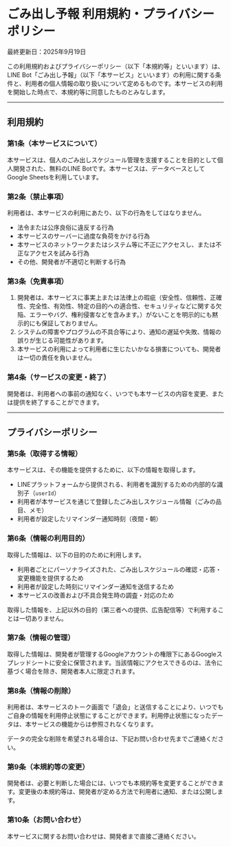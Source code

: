 # ごみ出し予報 利用規約・プライバシーポリシー

最終更新日：2025年9月19日

この利用規約およびプライバシーポリシー（以下「本規約等」といいます）は、LINE Bot「ごみ出し予報」（以下「本サービス」といいます）の利用に関する条件と、利用者の個人情報の取り扱いについて定めるものです。本サービスの利用を開始した時点で、本規約等に同意したものとみなします。

---

## 利用規約

### 第1条（本サービスについて）

本サービスは、個人のごみ出しスケジュール管理を支援することを目的として個人開発された、無料のLINE Botです。本サービスは、データベースとしてGoogle Sheetsを利用しています。

### 第2条（禁止事項）

利用者は、本サービスの利用にあたり、以下の行為をしてはなりません。

- 法令または公序良俗に違反する行為
- 本サービスのサーバーに過度な負荷をかける行為
- 本サービスのネットワークまたはシステム等に不正にアクセスし、または不正なアクセスを試みる行為
- その他、開発者が不適切と判断する行為

### 第3条（免責事項）

1. 開発者は、本サービスに事実上または法律上の瑕疵（安全性、信頼性、正確性、完全性、有効性、特定の目的への適合性、セキュリティなどに関する欠陥、エラーやバグ、権利侵害などを含みます。）がないことを明示的にも黙示的にも保証しておりません。
2. システムの障害やプログラムの不具合等により、通知の遅延や失敗、情報の誤りが生じる可能性があります。
3. 本サービスの利用によって利用者に生じたいかなる損害についても、開発者は一切の責任を負いません。

### 第4条（サービスの変更・終了）

開発者は、利用者への事前の通知なく、いつでも本サービスの内容を変更、または提供を終了することができます。

---

## プライバシーポリシー

### 第5条（取得する情報）

本サービスは、その機能を提供するために、以下の情報を取得します。

- LINEプラットフォームから提供される、利用者を識別するための内部的な識別子（`userId`）
- 利用者が本サービスを通じて登録したごみ出しスケジュール情報（ごみの品目、メモ）
- 利用者が設定したリマインダー通知時刻（夜間・朝）

### 第6条（情報の利用目的）

取得した情報は、以下の目的のために利用します。

- 利用者ごとにパーソナライズされた、ごみ出しスケジュールの確認・応答・変更機能を提供するため
- 利用者が設定した時刻にリマインダー通知を送信するため
- 本サービスの改善および不具合発生時の調査・対応のため

取得した情報を、上記以外の目的（第三者への提供、広告配信等）で利用することは一切ありません。

### 第7条（情報の管理）

取得した情報は、開発者が管理するGoogleアカウントの権限下にあるGoogleスプレッドシートに安全に保管されます。当該情報にアクセスできるのは、法令に基づく場合を除き、開発者本人に限定されます。

### 第8条（情報の削除）

利用者は、本サービスのトーク画面で「退会」と送信することにより、いつでもご自身の情報を利用停止状態にすることができます。利用停止状態になったデータは、本サービスの機能からは参照されなくなります。

データの完全な削除を希望される場合は、下記お問い合わせ先までご連絡ください。

### 第9条（本規約等の変更）

開発者は、必要と判断した場合には、いつでも本規約等を変更することができます。変更後の本規約等は、開発者が定める方法で利用者に通知、または公開します。

### 第10条（お問い合わせ）

本サービスに関するお問い合わせは、開発者まで直接ご連絡ください。
